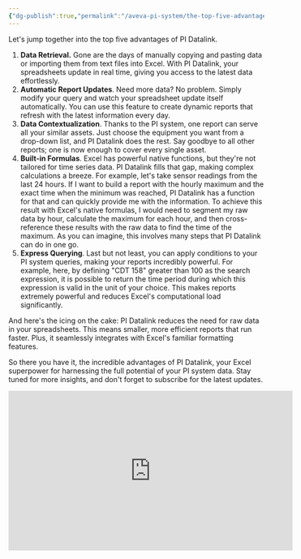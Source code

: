 ```yaml
---
{"dg-publish":true,"permalink":"/aveva-pi-system/the-top-five-advantages-of-pi-datalink/","tags":["PIDataLink","PISystem"]}
---
```




Let's jump together into the top five advantages of PI Datalink.

1. **Data Retrieval.** Gone are the days of manually copying and pasting data or importing them from text files into Excel. With PI Datalink, your spreadsheets update in real time, giving you access to the latest data effortlessly.
2. **Automatic Report Updates**. Need more data? No problem. Simply modify your query and watch your spreadsheet update itself automatically. You can use this feature to create dynamic reports that refresh with the latest information every day.
3. **Data Contextualization**. Thanks to the PI system, one report can serve all your similar assets. Just choose the equipment you want from a drop-down list, and PI Datalink does the rest. Say goodbye to all other reports; one is now enough to cover every single asset.
4. **Built-in Formulas**. Excel has powerful native functions, but they're not tailored for time series data. PI Datalink fills that gap, making complex calculations a breeze. For example, let's take sensor readings from the last 24 hours. If I want to build a report with the hourly maximum and the exact time when the minimum was reached, PI Datalink has a function for that and can quickly provide me with the information. To achieve this result with Excel's native formulas, I would need to segment my raw data by hour, calculate the maximum for each hour, and then cross-reference these results with the raw data to find the time of the maximum. As you can imagine, this involves many steps that PI Datalink can do in one go.
5. **Express Querying**. Last but not least, you can apply conditions to your PI system queries, making your reports incredibly powerful. For example, here, by defining "CDT 158" greater than 100 as the search expression, it is possible to return the time period during which this expression is valid in the unit of your choice. This makes reports extremely powerful and reduces Excel's computational load significantly.

And here's the icing on the cake: PI Datalink reduces the need for raw data in your spreadsheets. This means smaller, more efficient reports that run faster. Plus, it seamlessly integrates with Excel's familiar formatting features.

So there you have it, the incredible advantages of PI Datalink, your Excel superpower for harnessing the full potential of your PI system data. Stay tuned for more insights, and don't forget to subscribe for the latest updates.

<center><iframe width="560" height="315" src="https://www.youtube.com/embed/l8Cpq6hN_ag?si=YI0I0_LBNDJbGTlG" title="YouTube video player" frameborder="0" allow="accelerometer; autoplay; clipboard-write; encrypted-media; gyroscope; picture-in-picture; web-share" referrerpolicy="strict-origin-when-cross-origin" allowfullscreen></iframe></center>



